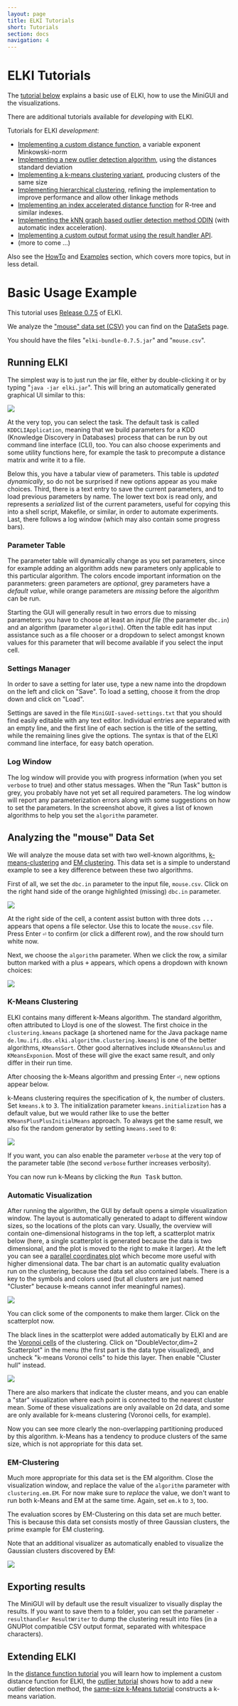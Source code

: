 ```yaml
---
layout: page
title: ELKI Tutorials
short: Tutorials
section: docs
navigation: 4
---
```



ELKI Tutorials
==============

The [tutorial below](#basic-usage-example) explains a basic use of ELKI, how to use the MiniGUI and the visualizations.

There are additional tutorials available for *developing* with ELKI.

Tutorials for ELKI *development*:

- [Implementing a custom distance function](/tutorial/distance_functions), a variable exponent Minkowski-norm
- [Implementing a new outlier detection algorithm](/tutorial/outlier), using the distances standard deviation
- [Implementing a k-means clustering variant](/tutorial/same-size_k_means), producing clusters of the same size
- [Implementing hierarchical clustering](/tutorial/hierarchical_clustering), refining the implementation to improve performance and allow other linkage methods
- [Implementing an index accelerated distance function](/tutorial/spatial_distance_functions) for R-tree and similar indexes.
- [Implementing the kNN graph based outlier detection method ODIN](/tutorial/outlier_ODIN) (with automatic index acceleration).
- [Implementing a custom output format using the result handler API](/tutorial/result_handler).
- (more to come ...)

Also see the [HowTo](/howto) and [Examples](/examples) section, which covers more topics, but in less detail.

Basic Usage Example
===================

This tutorial uses [Release 0.7.5](/releases) of ELKI.

We analyze the ["mouse" data set (CSV)](https://raw.githubusercontent.com/elki-project/elki/master/data/synthetic/Vorlesung/mouse.csv) you can find on the [DataSets](/datasets) page.

You should have the files "`elki-bundle-0.7.5.jar`" and "`mouse.csv`".

Running ELKI
------------

The simplest way is to just run the jar file, either by double-clicking it or by typing "`java -jar elki.jar`". This will bring an automatically generated graphical UI similar to this:

![](tutorial0.7.5/tutorial-01-start.png)

At the very top, you can select the task. The default task is called `KDDCLIApplication`, meaning that we build parameters for a
KDD (Knowledge Discovery in Databases) process that can be run by out command line interface (CLI), too.
You can also choose experiments and some utility functions here, for example the task to precompute a distance matrix and write it to a file.

Below this, you have a tabular view of parameters. This table is *updated dynamically*, so do not be surprised if new options appear as you make choices.
Third, there is a text entry to save the current parameters, and to load previous parameters by name.
The lower text box is read only, and represents a *serialized* list of the current parameters, useful for copying this into
a shell script, Makefile, or similar, in order to automate experiments. Last, there follows a log window (which may also contain some progress bars).

### Parameter Table

The parameter table will dynamically change as you set parameters, since for example adding an algorithm adds new parameters only applicable to this particular algorithm. The colors encode important information on the paranmeters: green parameters are *optional*, grey parameters have a *default value*, while orange parameters are *missing* before the algorithm can be run.

Starting the GUI will generally result in two errors due to missing parameters: you have to choose at least an *input file* (the parameter `dbc.in`) and an algorithm (parameter `algorithm`).
Often the table edit has input assistance such as a file chooser or a dropdown to select amongst known values for this parameter
that will become available if you select the input cell.

### Settings Manager

In order to save a setting for later use, type a new name into the dropdown on the left and click on "Save". To load a setting, choose it from the drop down and click on "Load".

Settings are saved in the file `MiniGUI-saved-settings.txt` that you should find easily editable with any text editor. Individual entries are separated with an empty line, and the first line of each section is the title of the setting, while the remaining lines give the options. The syntax is that of the ELKI command line interface, for easy batch operation.

### Log Window

The log window will provide you with progress information (when you set `verbose` to true) and other status messages. When the "Run Task" button is grey, you probably have not yet set all required parameters. The log window will report any parameterization errors along with some suggestions on how to set the parameters. In the screenshot above, it gives a list of known algorithms to help you set the `algorithm` parameter.

Analyzing the "mouse" Data Set
------------------------------

We will analyze the mouse data set with two well-known algorithms, [k-means-clustering](http://en.wikipedia.org/wiki/K-means_clustering) and [EM clustering](http://en.wikipedia.org/wiki/Expectation-maximization_algorithm). This data set is a simple to understand example to see a key difference between these two algorithms.

First of all, we set the `dbc.in` parameter to the input file, `mouse.csv`. Click on the right hand side of the orange highlighted (missing) `dbc.in` parameter.

![](tutorial0.7.5/tutorial-02-load.png)

At the right side of the cell, a content assist button with three dots <kbd>...</kbd> appears that opens a file selector. Use this to locate the `mouse.csv` file.
Press Enter <kbd>&#9166;</kbd> to confirm (or click a different row), and the row should turn white now.

Next, we choose the `algorithm` parameter. When we click the row, a similar button marked with a plus <kbd>+</kbd> appears, which opens a dropdown with known choices:

![](tutorial0.7.5/tutorial-03-algorithm.png)

### K-Means Clustering

ELKI contains many different k-Means algorithm. The standard algorithm, often attributed to Lloyd is one of the slowest. The first choice in the
`clustering.kmeans` package (a shortened name for the Java package name `de.lmu.ifi.dbs.elki.algorithm.clustering.kmeans`) is one of the better
algorithms, `KMeansSort`. Other good alternatives include `KMeansAnnulus` and `KMeansExponion`. Most of these will give the exact same result,
and only differ in their run time.

After choosing the k-Means algorithm and pressing Enter <kbd>&#9166;</kbd>, new options appear below.

k-Means clustering requires the specification of k, the number of clusters. Set `kmeans.k` to <kbd>3</kbd>.
The initialization parameter `kmeans.initialization` has a default value, but we would rather like to use the better `KMeansPlusPlusInitialMeans` approach.
To always get the same result, we also fix the random generator by setting `kmeans.seed` to <kbd>0</kbd>:

![](tutorial0.7.5/tutorial-04-kmeans-parameters.png)

If you want, you can also enable the parameter `verbose` at the very top of the parameter table (the second `verbose` further increases verbosity).

You can now run k-Means by clicking the <kbd>Run Task</kbd> button.

### Automatic Visualization

After running the algorithm, the GUI by default opens a simple visualization window.
The layout is automatically generated to adapt to different window sizes, so the locations of the plots can vary.
Usually, the overview will contain one-dimensional histograms in the top left, a scatterplot matrix below
(here, a single scatterplot is generated because the data is two dimensional,
and the plot is moved to the right to make it larger). At the left you can see a
[parallel coordinates plot](https://en.wikipedia.org/wiki/Parallel_coordinates) which become more useful with higher dimensional data.
The bar chart is an automatic quality evaluation run on the clustering, because the data set also contained labels.
There is a key to the symbols and colors used (but all clusters are just named "Cluster" because k-means cannot infer meaningful names).

![](tutorial0.7.5/tutorial-05-kmeans-overview.png)

You can click some of the components to make them larger. Click on the scatterplot now.

The black lines in the scatterplot were added automatically by ELKI and are the
[Voronoi cells](https://en.wikipedia.org/wiki/Voronoi_diagram) of the clustering.
Click on "DoubleVector,dim=2 Scatterplot" in the menu (the first part is the data type visualized),
and uncheck "k-means Voronoi cells" to hide this layer. Then enable "Cluster hull" instead.

![](tutorial0.7.5/tutorial-06-kmeans-convexhulls.png)

There are also markers that indicate the cluster means, and you can enable a "star" visualization where each point is connected to the nearest cluster mean.
Some of these visualizations are only available on 2d data, and some are only available for k-means clustering (Voronoi cells, for example).

Now you can see more clearly the non-overlapping partitioning produced by this algorithm.
k-Means has a tendency to produce clusters of the same size, which is not appropriate for this data set.

### EM-Clustering

Much more appropriate for this data set is the EM algorithm.
Close the visualization window, and replace the value of the `algorithm` parameter with `clustering.em.EM`.
For now make sure to *replace* the value, we don't want to run both k-Means and EM at the same time. Again, set `em.k` to `3`, too.

The evaluation scores by EM-Clustering on this data set are much better.
This is because this data set consists mostly of three Gaussian clusters, the prime example for EM clustering.

Note that an additional visualizer as automatically enabled to visualize the Gaussian clusters discovered by EM:

![](tutorial0.7.5/tutorial-07-em.png)

Exporting results
-----------------

The MiniGUI will by default use the result visualizer to visually display the
results. If you want to save them to a folder, you can set the parameter
`-resulthandler ResultWriter` to dump the clustering result into files (in a
GNUPlot compatible CSV output format, separated with whitespace characters).

Extending ELKI
--------------

In the [distance function tutorial](/tutorial/distance_functions) you will learn how to implement a custom distance function for ELKI, the [outlier tutorial](/tutorial/outlier) shows how to add a new outlier detection method, the [same-size k-Means tutorial](/tutorial/same-size_k_means) constructs a k-means variation.
